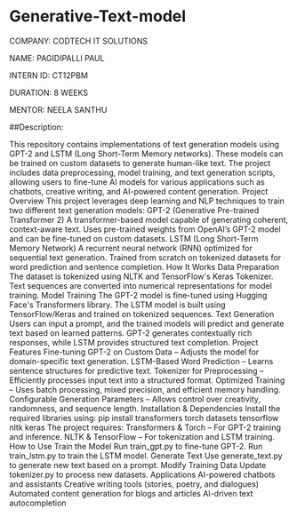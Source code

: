 # Generative-Text-model

COMPANY: CODTECH IT SOLUTIONS

NAME: PAGIDIPALLI PAUL

INTERN ID: CT12PBM

DURATION: 8 WEEKS

MENTOR: NEELA SANTHU

##Description:

This repository contains implementations of text generation models using GPT-2 and LSTM (Long Short-Term Memory networks). These models can be trained on custom datasets to generate human-like text. The project includes data preprocessing, model training, and text generation scripts, allowing users to fine-tune AI models for various applications such as chatbots, creative writing, and AI-powered content generation.
Project Overview
This project leverages deep learning and NLP techniques to train two different text generation models:
GPT-2 (Generative Pre-trained Transformer 2)
A transformer-based model capable of generating coherent, context-aware text.
Uses pre-trained weights from OpenAI’s GPT-2 model and can be fine-tuned on custom datasets.
LSTM (Long Short-Term Memory Network)
A recurrent neural network (RNN) optimized for sequential text generation.
Trained from scratch on tokenized datasets for word prediction and sentence completion.
How It Works
Data Preparation
The dataset is tokenized using NLTK and TensorFlow's Keras Tokenizer.
Text sequences are converted into numerical representations for model training.
Model Training
The GPT-2 model is fine-tuned using Hugging Face's Transformers library.
The LSTM model is built using TensorFlow/Keras and trained on tokenized sequences.
Text Generation
Users can input a prompt, and the trained models will predict and generate text based on learned patterns.
GPT-2 generates contextually rich responses, while LSTM provides structured text completion.
Project Features
 Fine-tuning GPT-2 on Custom Data – Adjusts the model for domain-specific text generation.
 LSTM-Based Word Prediction – Learns sentence structures for predictive text.
 Tokenizer for Preprocessing – Efficiently processes input text into a structured format.
 Optimized Training – Uses batch processing, mixed precision, and efficient memory handling.
 Configurable Generation Parameters – Allows control over creativity, randomness, and sequence length.
Installation & Dependencies
Install the required libraries using:
pip install transformers torch datasets tensorflow nltk keras
The project requires:
Transformers & Torch – For GPT-2 training and inference.
NLTK & TensorFlow – For tokenization and LSTM training.
How to Use
Train the Model
Run train_gpt.py to fine-tune GPT-2.
Run train_lstm.py to train the LSTM model.
Generate Text
Use generate_text.py to generate new text based on a prompt.
Modify Training Data
Update tokenizer.py to process new datasets.
Applications
AI-powered chatbots and assistants
Creative writing tools (stories, poetry, and dialogues)
Automated content generation for blogs and articles
AI-driven text autocompletion
